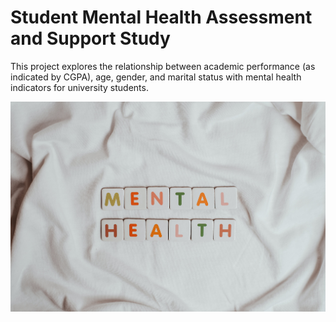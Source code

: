 # Student Mental Health Assessment and Support Study

This project explores the relationship between academic performance (as indicated by CGPA), age, gender, and marital status with mental health indicators for university students.

![mental health](Photo/pexels-vie-studio-7005332.jpg)

